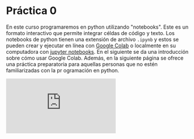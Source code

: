 # Práctica 0

En este curso programaremos en python utilizando "notebooks". Este es un formato interactivo que permite integrar céldas de código y texto. Los notebooks de python tienen una extensión de archivo `.ipynb` y estos se pueden crear y ejecutar en línea con [Google Colab](https://colab.research.google.com/) o localmente en su computadora con [jupyter notebooks](https://jupyter.org/). En el siguiente se da una introducción sobre cómo usar Google Colab. Además, en la siguiente página se ofrece una práctica preparatoria para aquellas personas que no estén familiarizadas con la pr ogramación en python.

<div class="iframe-container-out">
	<div class="iframe-container-in">
		<iframe src="https://www.youtube.com/embed/oe2gj506Ct4" title="YouTube video player" frameborder="0" allow="accelerometer; autoplay; clipboard-write; encrypted-media; gyroscope; picture-in-picture" allowfullscreen></iframe>
	</div>
</div>
